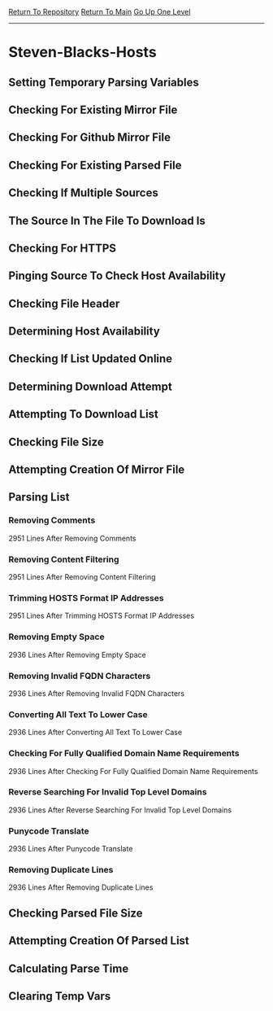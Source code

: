 [Return To Repository](https://github.com/DigitalWarrior/piholeparser/)
[Return To Main](https://github.com/DigitalWarrior/piholeparser/blob/master/RecentRunLogs/Mainlog.md)
[Go Up One Level](https://github.com/DigitalWarrior/piholeparser/blob/master/RecentRunLogs/TopLevelScripts/30-Processing-External-Blacklists.md)
____________________________________
# Steven-Blacks-Hosts
## Setting Temporary Parsing Variables
## Checking For Existing Mirror File
## Checking For Github Mirror File
## Checking For Existing Parsed File
## Checking If Multiple Sources
## The Source In The File To Download Is
## Checking For HTTPS
## Pinging Source To Check Host Availability
## Checking File Header
## Determining Host Availability
## Checking If List Updated Online
## Determining Download Attempt
## Attempting To Download List
## Checking File Size
## Attempting Creation Of Mirror File
## Parsing List
### Removing Comments
2951 Lines After Removing Comments
### Removing Content Filtering
2951 Lines After Removing Content Filtering
### Trimming HOSTS Format IP Addresses
2951 Lines After Trimming HOSTS Format IP Addresses
### Removing Empty Space
2936 Lines After Removing Empty Space
### Removing Invalid FQDN Characters
2936 Lines After Removing Invalid FQDN Characters
### Converting All Text To Lower Case
2936 Lines After Converting All Text To Lower Case
### Checking For Fully Qualified Domain Name Requirements
2936 Lines After Checking For Fully Qualified Domain Name Requirements
### Reverse Searching For Invalid Top Level Domains
2936 Lines After Reverse Searching For Invalid Top Level Domains
### Punycode Translate
2936 Lines After Punycode Translate
### Removing Duplicate Lines
2936 Lines After Removing Duplicate Lines
## Checking Parsed File Size
## Attempting Creation Of Parsed List
## Calculating Parse Time
## Clearing Temp Vars
